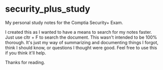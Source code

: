 # security_plus_study
My personal study notes for the Comptia Security+ Exam.

I created this as I wanted to have a means to search for my notes faster.  Just use cltr + F to search the document.
This wasn't intended to be 100% thorough.  It's just my way of summarizing and documenting things I forgot, think I should know,
or questions I thought were good.  Feel free to use this if you think it'll help.

Thanks for reading.
